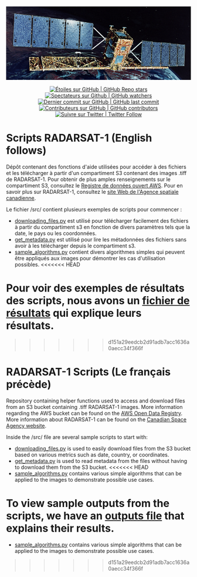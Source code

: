 ﻿<p align="center">
    <img src="https://github.com/asc-csa/radarsat1-scripts/blob/main/radarsat1-image.jpg?raw=true" height="200">
</p>

<p align="center">
    <a href="#stars">
        <img alt="Étoiles sur GitHub | GitHub Repo stars" src="https://img.shields.io/github/stars/asc-csa/radarsat1-scripts">
    </a>
    <a href="#watchers">
        <img alt="Spectateurs sur Github | GitHub watchers" src="https://img.shields.io/github/watchers/asc-csa/radarsat1-scripts">
    </a>
    <a href="https://github.com/asc-csa/radarsat1-scripts/commits/main">
        <img alt="Dernier commit sur GitHub | GitHub last commit" src="https://img.shields.io/github/last-commit/asc-csa/radarsat1-scripts">
    </a>
    <a href="https://github.com/asc-csa/radarsat1-scripts/graphs/contributors">
        <img alt="Contributeurs sur GitHub | GitHub contributors" src="https://img.shields.io/github/contributors/asc-csa/radarsat1-scripts">
    </a>
    <a href="https://twitter.com/intent/follow?screen_name=csa_asc">
        <img alt="Suivre sur Twitter | Twitter Follow" src="https://img.shields.io/twitter/follow/csa_asc?style=social">
    </a>
</p>

# Scripts RADARSAT-1 (English follows)

Dépôt contenant des fonctions d'aide utilisées pour accéder à des fichiers et les télécharger à partir d'un compartiment S3 contenant des images .tiff de RADARSAT-1. Pour obtenir de plus amples renseignements sur le compartiment S3, consultez le [Registre de données ouvert AWS](https://registry.opendata.aws/radarsat-1/). Pour en savoir plus sur RADARSAT-1, consultez le [site Web de l'Agence spatiale canadienne](https://www.asc-csa.gc.ca/fra/satellites/radarsat1/quest-ce-que-radarsat1.asp).

Le fichier /src/ contient plusieurs exemples de scripts pour commencer :

- [downloading_files.py](src/downloading_files.py) est utilisé pour télécharger facilement des fichiers à partir du compartiment s3 en fonction de divers paramètres tels que la date, le pays ou les coordonnées.
- [get_metadata.py](src/get_metadata.py) est utilisé pour lire les métadonnées des fichiers sans avoir à les télécharger depuis le compartiment s3.
- [sample_algorithms.py](src/sample_algorithms.py) contient divers algorithmes simples qui peuvent être appliqués aux images pour démontrer les cas d'utilisation possibles.
<<<<<<< HEAD

Pour voir des exemples de résultats des scripts, nous avons un [fichier de résultats](src/README.md) qui explique leurs résultats.
=======
>>>>>>> d151a29eedcb2d91adb7acc1636a0aecc34f366f

# RADARSAT-1 Scripts (Le français précède)

Repository containing helper functions used to access and download files from an S3 bucket containing .tiff RADARSAT-1 images. More information regarding the AWS bucket can be found on the [AWS Open Data Registry](https://registry.opendata.aws/radarsat-1/). More information about RADARSAT-1 can be found on the [Canadian Space Agency website](https://www.asc-csa.gc.ca/eng/satellites/radarsat1/what-is-radarsat1.asp).

Inside the /src/ file are several sample scripts to start with:

- [downloading_files.py](src/downloading_files.py) is used to easily download files from the S3 bucket based on various metrics such as date, country, or coordinates.
- [get_metadata.py](src/get_metadata.py) is used to read metadata from the files without having to download them from the S3 bucket.
<<<<<<< HEAD
- [sample_algorithms.py](src/sample_algorithms.py) contains various simple algorithms that can be applied to the images to demonstrate possible use cases.

To view sample outputs from the scripts, we have an [outputs file](src/README.md) that explains their results.
=======
- [sample_algorithms.py](src/sample_algorithms.py) contains various simple algorithms that can be applied to the images to demonstrate possible use cases.
>>>>>>> d151a29eedcb2d91adb7acc1636a0aecc34f366f
